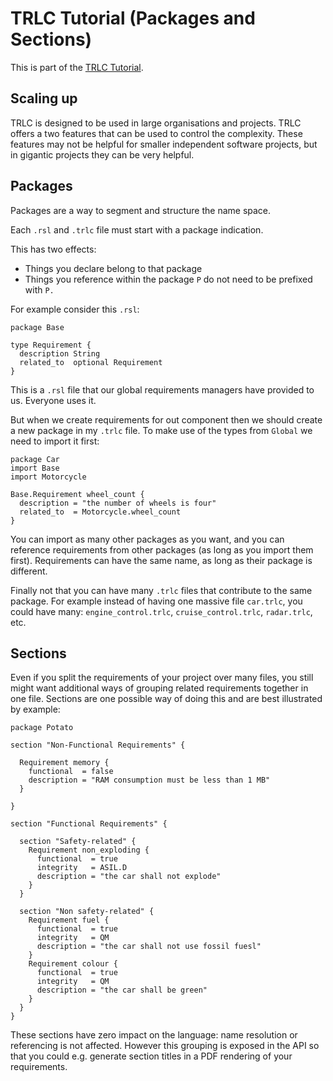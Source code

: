 # TRLC Tutorial (Packages and Sections)

This is part of the [TRLC Tutorial](TUTORIAL.md).

## Scaling up

TRLC is designed to be used in large organisations and projects. TRLC
offers a two features that can be used to control the
complexity. These features may not be helpful for smaller independent
software projects, but in gigantic projects they can be very helpful.

## Packages

Packages are a way to segment and structure the name space.

Each `.rsl` and `.trlc` file must start with a package indication.

This has two effects:

* Things you declare belong to that package
* Things you reference within the package `P` do not need to be
  prefixed with `P.`

For example consider this `.rsl`:

```
package Base

type Requirement {
  description String
  related_to  optional Requirement
}
```

This is a `.rsl` file that our global requirements managers have
provided to us. Everyone uses it.

But when we create requirements for out component then we should
create a new package in my `.trlc` file. To make use of the types from
`Global` we need to import it first:

```
package Car
import Base
import Motorcycle

Base.Requirement wheel_count {
  description = "the number of wheels is four"
  related_to  = Motorcycle.wheel_count
}
```

You can import as many other packages as you want, and you can
reference requirements from other packages (as long as you import them
first). Requirements can have the same name, as long as their package
is different.

Finally not that you can have many `.trlc` files that contribute to
the same package. For example instead of having one massive file
`car.trlc`, you could have many: `engine_control.trlc`,
`cruise_control.trlc`, `radar.trlc`, etc.

## Sections

Even if you split the requirements of your project over many files,
you still might want additional ways of grouping related requirements
together in one file. Sections are one possible way of doing this and
are best illustrated by example:

```
package Potato

section "Non-Functional Requirements" {

  Requirement memory {
    functional  = false
    description = "RAM consumption must be less than 1 MB"
  }

}

section "Functional Requirements" {

  section "Safety-related" {
    Requirement non_exploding {
      functional  = true
      integrity   = ASIL.D
	  description = "the car shall not explode"
	}
  }

  section "Non safety-related" {
    Requirement fuel {
      functional  = true
      integrity   = QM
	  description = "the car shall not use fossil fuesl"
	}
    Requirement colour {
      functional  = true
      integrity   = QM
	  description = "the car shall be green"
	}
  }
}
```

These sections have zero impact on the language: name resolution or
referencing is not affected. However this grouping is exposed in the
API so that you could e.g. generate section titles in a PDF rendering
of your requirements.

